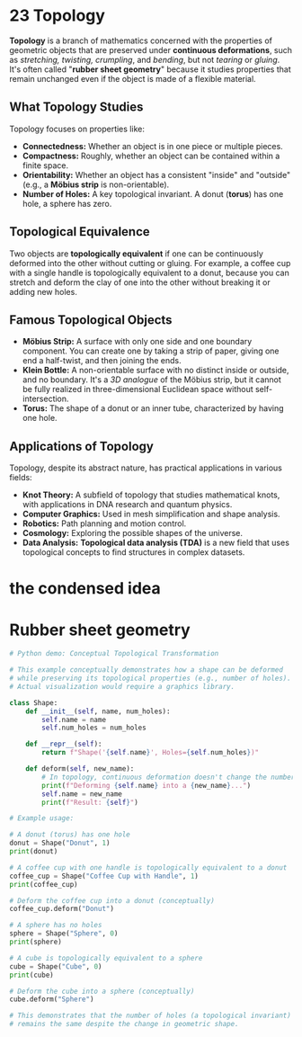 # 23 Topology

**Topology** is a branch of mathematics concerned with the properties of geometric objects that are preserved under **continuous deformations**, such as *stretching, twisting, crumpling*, and *bending*, but not *tearing* or *gluing*. It's often called "**rubber sheet geometry**" because it studies properties that remain unchanged even if the object is made of a flexible material.

## What Topology Studies

Topology focuses on properties like:

*   **Connectedness:** Whether an object is in one piece or multiple pieces.
*   **Compactness:** Roughly, whether an object can be contained within a finite space.
*   **Orientability:** Whether an object has a consistent "inside" and "outside" (e.g., a **Möbius strip** is non-orientable).
*   **Number of Holes:** A key topological invariant. A donut (**torus**) has one hole, a sphere has zero.

## Topological Equivalence

Two objects are **topologically equivalent** if one can be continuously deformed into the other without cutting or gluing. For example, a coffee cup with a single handle is topologically equivalent to a donut, because you can stretch and deform the clay of one into the other without breaking it or adding new holes.

## Famous Topological Objects

*   **Möbius Strip:** A surface with only one side and one boundary component. You can create one by taking a strip of paper, giving one end a half-twist, and then joining the ends.
*   **Klein Bottle:** A non-orientable surface with no distinct inside or outside, and no boundary. It's a *3D analogue* of the Möbius strip, but it cannot be fully realized in three-dimensional Euclidean space without self-intersection.
*   **Torus:** The shape of a donut or an inner tube, characterized by having one hole.

## Applications of Topology

Topology, despite its abstract nature, has practical applications in various fields:

*   **Knot Theory:** A subfield of topology that studies mathematical knots, with applications in DNA research and quantum physics.
*   **Computer Graphics:** Used in mesh simplification and shape analysis.
*   **Robotics:** Path planning and motion control.
*   **Cosmology:** Exploring the possible shapes of the universe.
*   **Data Analysis:** **Topological data analysis (TDA)** is a new field that uses topological concepts to find structures in complex datasets.

# the condensed idea

# Rubber sheet geometry

```python
# Python demo: Conceptual Topological Transformation

# This example conceptually demonstrates how a shape can be deformed
# while preserving its topological properties (e.g., number of holes).
# Actual visualization would require a graphics library.

class Shape:
    def __init__(self, name, num_holes):
        self.name = name
        self.num_holes = num_holes

    def __repr__(self):
        return f"Shape('{self.name}', Holes={self.num_holes})"

    def deform(self, new_name):
        # In topology, continuous deformation doesn't change the number of holes
        print(f"Deforming {self.name} into a {new_name}...")
        self.name = new_name
        print(f"Result: {self}")

# Example usage:

# A donut (torus) has one hole
donut = Shape("Donut", 1)
print(donut)

# A coffee cup with one handle is topologically equivalent to a donut
coffee_cup = Shape("Coffee Cup with Handle", 1)
print(coffee_cup)

# Deform the coffee cup into a donut (conceptually)
coffee_cup.deform("Donut")

# A sphere has no holes
sphere = Shape("Sphere", 0)
print(sphere)

# A cube is topologically equivalent to a sphere
cube = Shape("Cube", 0)
print(cube)

# Deform the cube into a sphere (conceptually)
cube.deform("Sphere")

# This demonstrates that the number of holes (a topological invariant)
# remains the same despite the change in geometric shape.
```
